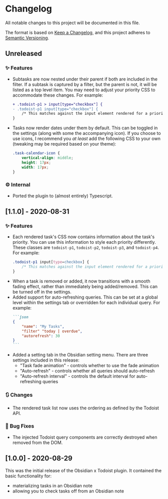 # Changelog
All notable changes to this project will be documented in this file.

The format is based on [Keep a Changelog](https://keepachangelog.com/en/1.0.0/),
and this project adheres to [Semantic Versioning](https://semver.org/spec/v2.0.0.html).

## Unreleased

### ✨ Features

- Subtasks are now nested under their parent if both are included in the filter. If a subtask is captured by a filter, but the parent is not, it will be listed as a top level item. You may need to adjust your priority CSS to accommodate these changes. For example:
    ```diff
    + .todoist-p1 > input[type="checkbox"] {
    - .todoist-p1 input[type="checkbox"] {
        /* This matches against the input element rendered for a priority 1 task. */
    }
    ```
- Tasks now render dates under them by default. This can be toggled in the settings (along with some the accompanying icon). If you choose to use icons, I recommend you _at least_ add the following CSS to your own (tweaking may be required based on your theme):
    ```css
    .task-calendar-icon {
        vertical-align: middle;
        height: 17px;
        width: 17px;
    }
    ```

### ⚙ Internal

- Ported the plugin to (almost entirely) Typescript.

## [1.1.0] - 2020-08-31

### ✨ Features

- Each rendered task's CSS now contains information about the task's priority. You can use this information to style each priority differently. These classes are `todoist-p1`, `todoist-p2`, `todoist-p3`, and `todoist-p4`. For example: 
    ```css
    .todoist-p1 input[type=checkbox] {
        /* This matches against the input element rendered for a priority 1 task. */
    }
    ```
- When a task is removed or added, it now transitions with a smooth fading effect, rather than immediately being added/removed. This can be turned off in the settings.
- Added support for auto-refreshing queries. This can be set at a global level within the settings tab or overridden for each individual query. For example:
    `````markdown
    ```json
    {
        "name": "My Tasks",
        "filter" "today | overdue",
        "autorefresh": 30
    }
    ```
    `````
- Added a setting tab in the Obsidian setting menu. There are three settings included in this release:
    - "Task fade animation" - controls whether to use the fade animation
    - "Auto-refresh" - controls whether all queries should auto-refresh
    - "Auto-refresh interval" - controls the default interval for auto-refreshing queries

### 🔃 Changes

- The rendered task list now uses the ordering as defined by the Todoist API.

### 🐛 Bug Fixes

- The injected Todoist query components are correctly destroyed when removed from the DOM.

## [1.0.0] - 2020-08-29

This was the initial release of the Obsidian x Todoist plugin. It contained the basic functionality for:

- materializing tasks in an Obsidian note
- allowing you to check tasks off from an Obsidian note